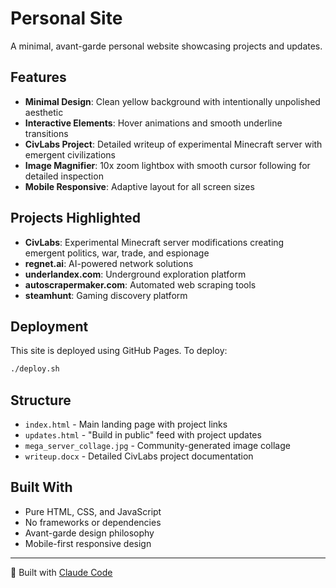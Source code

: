 # Personal Site

A minimal, avant-garde personal website showcasing projects and updates.

## Features

- **Minimal Design**: Clean yellow background with intentionally unpolished aesthetic
- **Interactive Elements**: Hover animations and smooth underline transitions
- **CivLabs Project**: Detailed writeup of experimental Minecraft server with emergent civilizations
- **Image Magnifier**: 10x zoom lightbox with smooth cursor following for detailed inspection
- **Mobile Responsive**: Adaptive layout for all screen sizes

## Projects Highlighted

- **CivLabs**: Experimental Minecraft server modifications creating emergent politics, war, trade, and espionage
- **regnet.ai**: AI-powered network solutions
- **underlandex.com**: Underground exploration platform
- **autoscrapermaker.com**: Automated web scraping tools
- **steamhunt**: Gaming discovery platform

## Deployment

This site is deployed using GitHub Pages. To deploy:

```bash
./deploy.sh
```

## Structure

- `index.html` - Main landing page with project links
- `updates.html` - "Build in public" feed with project updates
- `mega_server_collage.jpg` - Community-generated image collage
- `writeup.docx` - Detailed CivLabs project documentation

## Built With

- Pure HTML, CSS, and JavaScript
- No frameworks or dependencies
- Avant-garde design philosophy
- Mobile-first responsive design

---

🤖 Built with [Claude Code](https://claude.ai/code)